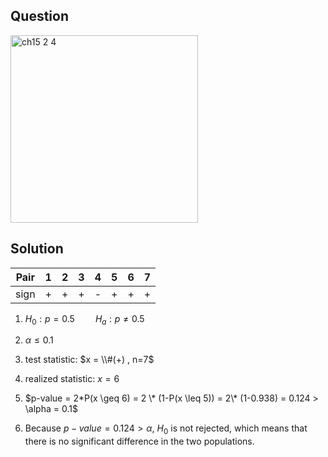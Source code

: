 ## Question
<img width="300" alt="ch15 2 4" src="https://github.com/user-attachments/assets/89519e00-5a85-498a-a738-f44aae8db9fe" />

## Solution
|Pair| 1 | 2 | 3 | 4 | 5 | 6 | 7 |
|:--:|:-:|:-:|:-:|:-:|:-:|:-:|:-:|
|sign| + | + | + | - | + | + | + |

1. $H_0 : p=0.5 \quad \quad H_a : p \neq 0.5$  
   
2. $\alpha \leq 0.1$  
    
3. test statistic: $x = \\#(+) , n=7$  
  
4. realized statistic: $x=6$  
  
5. $p-value = 2*P(x \geq 6) = 2 \* (1-P(x \leq 5)) = 2\* (1-0.938) = 0.124 > \alpha = 0.1$  
  
6. Because $p-value = 0.124 > \alpha$, $H_0$ is not rejected, which means that there is no significant difference in the two populations.  












